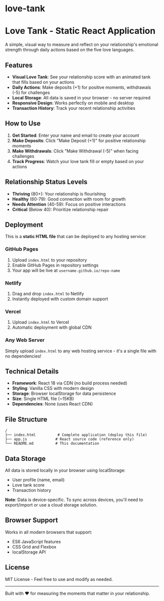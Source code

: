 # love-tank

# Love Tank - Static React Application

A simple, visual way to measure and reflect on your relationship's emotional strength through daily actions based on the five love languages.

## Features

- **Visual Love Tank**: See your relationship score with an animated tank that fills based on your actions
- **Daily Actions**: Make deposits (+1) for positive moments, withdrawals (-5) for challenges
- **Local Storage**: All data is saved in your browser - no server required
- **Responsive Design**: Works perfectly on mobile and desktop
- **Transaction History**: Track your recent relationship activities

## How to Use

1. **Get Started**: Enter your name and email to create your account
2. **Make Deposits**: Click "Make Deposit (+1)" for positive relationship moments
3. **Make Withdrawals**: Click "Make Withdrawal (-5)" when facing challenges
4. **Track Progress**: Watch your love tank fill or empty based on your actions

## Relationship Status Levels

- **Thriving** (80+): Your relationship is flourishing
- **Healthy** (60-79): Good connection with room for growth
- **Needs Attention** (40-59): Focus on positive interactions
- **Critical** (Below 40): Prioritize relationship repair

## Deployment

This is a **static HTML file** that can be deployed to any hosting service:

### GitHub Pages
1. Upload `index.html` to your repository
2. Enable GitHub Pages in repository settings
3. Your app will be live at `username.github.io/repo-name`

### Netlify
1. Drag and drop `index.html` to Netlify
2. Instantly deployed with custom domain support

### Vercel
1. Upload `index.html` to Vercel
2. Automatic deployment with global CDN

### Any Web Server
Simply upload `index.html` to any web hosting service - it's a single file with no dependencies!

## Technical Details

- **Framework**: React 18 via CDN (no build process needed)
- **Styling**: Vanilla CSS with modern design
- **Storage**: Browser localStorage for data persistence
- **Size**: Single HTML file (~15KB)
- **Dependencies**: None (uses React CDN)

## File Structure

```
/
├── index.html          # Complete application (deploy this file)
├── app.js             # React source code (reference only)
└── README.md          # This documentation
```

## Data Storage

All data is stored locally in your browser using localStorage:
- User profile (name, email)
- Love tank score
- Transaction history

**Note**: Data is device-specific. To sync across devices, you'll need to export/import or use a cloud storage solution.

## Browser Support

Works in all modern browsers that support:
- ES6 JavaScript features
- CSS Grid and Flexbox
- localStorage API

## License

MIT License - Feel free to use and modify as needed.

---

Built with ❤️ for measuring the moments that matter in your relationship.
